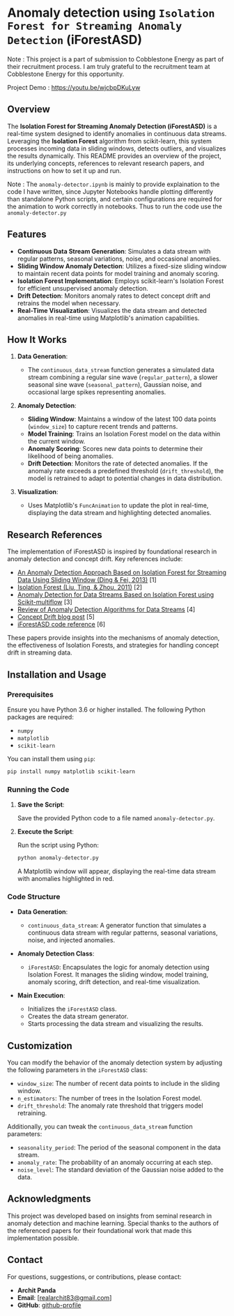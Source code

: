 # Anomaly detection using `Isolation Forest for Streaming Anomaly Detection` (iForestASD)

Note : This project is a part of submission to Cobblestone Energy as part of their recruitment process. I am truly grateful to the recruitment team at Cobblestone Energy for this opportunity. 

Project Demo : https://youtu.be/wjcbpDKuLyw

## Overview

The **Isolation Forest for Streaming Anomaly Detection (iForestASD)** is a real-time system designed to identify anomalies in continuous data streams. Leveraging the **Isolation Forest** algorithm from scikit-learn, this system processes incoming data in sliding windows, detects outliers, and visualizes the results dynamically. This README provides an overview of the project, its underlying concepts, references to relevant research papers, and instructions on how to set it up and run.

Note : The `anomaly-detector.ipynb` is mainly to provide explaination to the code I have written, since Jupyter Notebooks handle plotting differently than standalone Python scripts, and certain configurations are required for the animation to work correctly in notebooks. Thus to run the code use the `anomaly-detector.py`

## Features

- **Continuous Data Stream Generation**: Simulates a data stream with regular patterns, seasonal variations, noise, and occasional anomalies.
- **Sliding Window Anomaly Detection**: Utilizes a fixed-size sliding window to maintain recent data points for model training and anomaly scoring.
- **Isolation Forest Implementation**: Employs scikit-learn's Isolation Forest for efficient unsupervised anomaly detection.
- **Drift Detection**: Monitors anomaly rates to detect concept drift and retrains the model when necessary.
- **Real-Time Visualization**: Visualizes the data stream and detected anomalies in real-time using Matplotlib's animation capabilities.

## How It Works

1. **Data Generation**:
    - The `continuous_data_stream` function generates a simulated data stream combining a regular sine wave (`regular_pattern`), a slower seasonal sine wave (`seasonal_pattern`), Gaussian noise, and occasional large spikes representing anomalies.

2. **Anomaly Detection**:
    - **Sliding Window**: Maintains a window of the latest 100 data points (`window_size`) to capture recent trends and patterns.
    - **Model Training**: Trains an Isolation Forest model on the data within the current window.
    - **Anomaly Scoring**: Scores new data points to determine their likelihood of being anomalies.
    - **Drift Detection**: Monitors the rate of detected anomalies. If the anomaly rate exceeds a predefined threshold (`drift_threshold`), the model is retrained to adapt to potential changes in data distribution.

3. **Visualization**:
    - Uses Matplotlib's `FuncAnimation` to update the plot in real-time, displaying the data stream and highlighting detected anomalies.

## Research References

The implementation of iForestASD is inspired by foundational research in anomaly detection and concept drift. Key references include:

- [An Anomaly Detection Approach Based on Isolation Forest for Streaming Data Using Sliding Window (Ding & Fei, 2013)](https://www.sciencedirect.com/science/article/pii/S1474667016314999?via%3Dihub) [1]
- [Isolation Forest (Liu, Ting, & Zhou, 2011)](https://www.researchgate.net/publication/224384174_Isolation_Forest) [2]
- [Anomaly Detection for Data Streams Based on Isolation Forest using Scikit-multiflow](https://hal.science/hal-02874869v2/file/IForestASD_ScikitMultiflow_Version2_PourHAL.pdf) [3]
- [Review of Anomaly Detection Algorithms for Data Streams](https://doi.org/10.3390/app13106353) [4]
- [Concept Drift blog post](https://neptune.ai/blog/concept-drift-best-practices) [5]
- [iForestASD code reference](https://github.com/MariamBARRY/skmultiflow_IForestASD/tree/master) [6] 

These papers provide insights into the mechanisms of anomaly detection, the effectiveness of Isolation Forests, and strategies for handling concept drift in streaming data.

## Installation and Usage

### Prerequisites

Ensure you have Python 3.6 or higher installed. The following Python packages are required:

- `numpy`
- `matplotlib`
- `scikit-learn`

You can install them using `pip`:

```bash
pip install numpy matplotlib scikit-learn
```

### Running the Code

1. **Save the Script**:

    Save the provided Python code to a file named `anomaly-detector.py`.

2. **Execute the Script**:

    Run the script using Python:

    ```bash
    python anomaly-detector.py
    ```

    A Matplotlib window will appear, displaying the real-time data stream with anomalies highlighted in red.

### Code Structure

- **Data Generation**:
    - `continuous_data_stream`: A generator function that simulates a continuous data stream with regular patterns, seasonal variations, noise, and injected anomalies.

- **Anomaly Detection Class**:
    - `iForestASD`: Encapsulates the logic for anomaly detection using Isolation Forest. It manages the sliding window, model training, anomaly scoring, drift detection, and real-time visualization.

- **Main Execution**:
    - Initializes the `iForestASD` class.
    - Creates the data stream generator.
    - Starts processing the data stream and visualizing the results.

## Customization

You can modify the behavior of the anomaly detection system by adjusting the following parameters in the `iForestASD` class:

- `window_size`: The number of recent data points to include in the sliding window.
- `n_estimators`: The number of trees in the Isolation Forest model.
- `drift_threshold`: The anomaly rate threshold that triggers model retraining.

Additionally, you can tweak the `continuous_data_stream` function parameters:

- `seasonality_period`: The period of the seasonal component in the data stream.
- `anomaly_rate`: The probability of an anomaly occurring at each step.
- `noise_level`: The standard deviation of the Gaussian noise added to the data.

## Acknowledgments

This project was developed based on insights from seminal research in anomaly detection and machine learning. Special thanks to the authors of the referenced papers for their foundational work that made this implementation possible.

## Contact

For questions, suggestions, or contributions, please contact:

- **Archit Panda**
- **Email**: [realarchit83@gmail.com]
- **GitHub**: [github-profile](https://github.com/archit0410)

